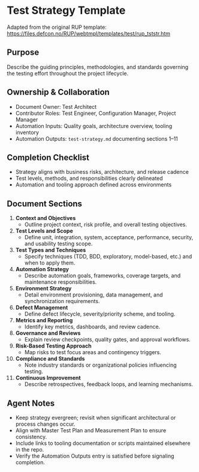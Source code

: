 # Test Strategy Template

Adapted from the original RUP template: <https://files.defcon.no/RUP/webtmpl/templates/test/rup_tststr.htm>

## Purpose

Describe the guiding principles, methodologies, and standards governing the testing effort throughout the project
lifecycle.

## Ownership & Collaboration

- Document Owner: Test Architect
- Contributor Roles: Test Engineer, Configuration Manager, Project Manager
- Automation Inputs: Quality goals, architecture overview, tooling inventory
- Automation Outputs: `test-strategy.md` documenting sections 1–11

## Completion Checklist

- Strategy aligns with business risks, architecture, and release cadence
- Test levels, methods, and responsibilities clearly delineated
- Automation and tooling approach defined across environments

## Document Sections

1. **Context and Objectives**
   - Outline project context, risk profile, and overall testing objectives.
2. **Test Levels and Scope**
   - Define unit, integration, system, acceptance, performance, security, and usability testing scope.
3. **Test Types and Techniques**
   - Specify techniques (TDD, BDD, exploratory, model-based, etc.) and when to apply them.
4. **Automation Strategy**
   - Describe automation goals, frameworks, coverage targets, and maintenance responsibilities.
5. **Environment Strategy**
   - Detail environment provisioning, data management, and synchronization requirements.
6. **Defect Management**
   - Define defect lifecycle, severity/priority scheme, and tooling.
7. **Metrics and Reporting**
   - Identify key metrics, dashboards, and review cadence.
8. **Governance and Reviews**
   - Explain review checkpoints, quality gates, and approval workflows.
9. **Risk-Based Testing Approach**
   - Map risks to test focus areas and contingency triggers.
10. **Compliance and Standards**
    - Note industry standards or organizational policies influencing testing.
11. **Continuous Improvement**
    - Describe retrospectives, feedback loops, and learning mechanisms.

## Agent Notes

- Keep strategy evergreen; revisit when significant architectural or process changes occur.
- Align with Master Test Plan and Measurement Plan to ensure consistency.
- Include links to tooling documentation or scripts maintained elsewhere in the repo.
- Verify the Automation Outputs entry is satisfied before signaling completion.
